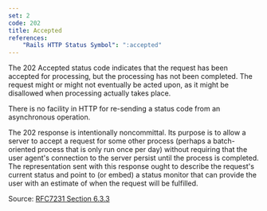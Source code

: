```yaml
---
set: 2
code: 202
title: Accepted
references:
    "Rails HTTP Status Symbol": ":accepted"
---
```


The 202 Accepted status code indicates that the request has been accepted for
processing, but the processing has not been completed. The request might or
might not eventually be acted upon, as it might be disallowed when processing
actually takes place.

There is no facility in HTTP for re-sending a status code
from an asynchronous operation.

The 202 response is intentionally noncommittal. Its purpose is to allow a server
to accept a request for some other process (perhaps a batch-oriented process
that is only run once per day) without requiring that the user agent's
connection to the server persist until the process is completed. The
representation sent with this response ought to describe the request's current
status and point to (or embed) a status monitor that can provide the user with
an estimate of when the request will be fulfilled.

Source: [RFC7231 Section 6.3.3][1]

[1]: <http://tools.ietf.org/html/rfc7231#section-6.3.3>